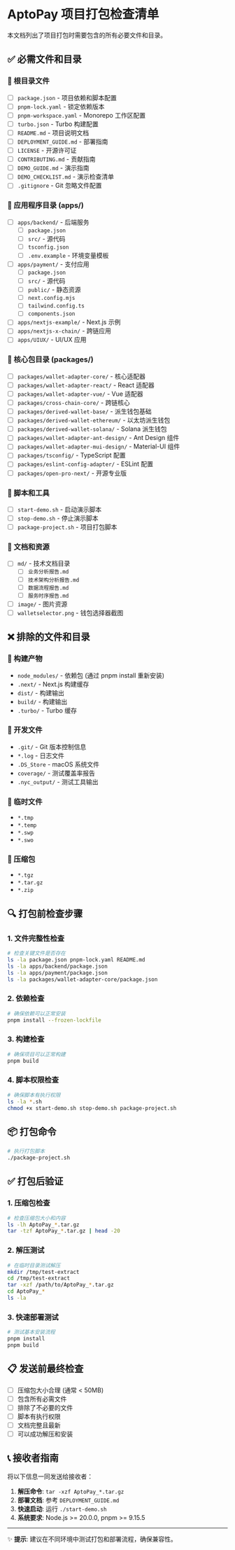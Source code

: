 # AptoPay 项目打包检查清单

本文档列出了项目打包时需要包含的所有必要文件和目录。

## ✅ 必需文件和目录

### 📁 根目录文件
- [ ] `package.json` - 项目依赖和脚本配置
- [ ] `pnpm-lock.yaml` - 锁定依赖版本
- [ ] `pnpm-workspace.yaml` - Monorepo 工作区配置
- [ ] `turbo.json` - Turbo 构建配置
- [ ] `README.md` - 项目说明文档
- [ ] `DEPLOYMENT_GUIDE.md` - 部署指南
- [ ] `LICENSE` - 开源许可证
- [ ] `CONTRIBUTING.md` - 贡献指南
- [ ] `DEMO_GUIDE.md` - 演示指南
- [ ] `DEMO_CHECKLIST.md` - 演示检查清单
- [ ] `.gitignore` - Git 忽略文件配置

### 📁 应用程序目录 (apps/)
- [ ] `apps/backend/` - 后端服务
  - [ ] `package.json`
  - [ ] `src/` - 源代码
  - [ ] `tsconfig.json`
  - [ ] `.env.example` - 环境变量模板
- [ ] `apps/payment/` - 支付应用
  - [ ] `package.json`
  - [ ] `src/` - 源代码
  - [ ] `public/` - 静态资源
  - [ ] `next.config.mjs`
  - [ ] `tailwind.config.ts`
  - [ ] `components.json`
- [ ] `apps/nextjs-example/` - Next.js 示例
- [ ] `apps/nextjs-x-chain/` - 跨链应用
- [ ] `apps/UIUX/` - UI/UX 应用

### 📁 核心包目录 (packages/)
- [ ] `packages/wallet-adapter-core/` - 核心适配器
- [ ] `packages/wallet-adapter-react/` - React 适配器
- [ ] `packages/wallet-adapter-vue/` - Vue 适配器
- [ ] `packages/cross-chain-core/` - 跨链核心
- [ ] `packages/derived-wallet-base/` - 派生钱包基础
- [ ] `packages/derived-wallet-ethereum/` - 以太坊派生钱包
- [ ] `packages/derived-wallet-solana/` - Solana 派生钱包
- [ ] `packages/wallet-adapter-ant-design/` - Ant Design 组件
- [ ] `packages/wallet-adapter-mui-design/` - Material-UI 组件
- [ ] `packages/tsconfig/` - TypeScript 配置
- [ ] `packages/eslint-config-adapter/` - ESLint 配置
- [ ] `packages/open-pro-next/` - 开源专业版

### 📁 脚本和工具
- [ ] `start-demo.sh` - 启动演示脚本
- [ ] `stop-demo.sh` - 停止演示脚本
- [ ] `package-project.sh` - 项目打包脚本

### 📁 文档和资源
- [ ] `md/` - 技术文档目录
  - [ ] `业务分析报告.md`
  - [ ] `技术架构分析报告.md`
  - [ ] `数据流程报告.md`
  - [ ] `服务时序报告.md`
- [ ] `image/` - 图片资源
- [ ] `walletselector.png` - 钱包选择器截图

## ❌ 排除的文件和目录

### 🚫 构建产物
- `node_modules/` - 依赖包 (通过 pnpm install 重新安装)
- `.next/` - Next.js 构建缓存
- `dist/` - 构建输出
- `build/` - 构建输出
- `.turbo/` - Turbo 缓存

### 🚫 开发文件
- `.git/` - Git 版本控制信息
- `*.log` - 日志文件
- `.DS_Store` - macOS 系统文件
- `coverage/` - 测试覆盖率报告
- `.nyc_output/` - 测试工具输出

### 🚫 临时文件
- `*.tmp`
- `*.temp`
- `*.swp`
- `*.swo`

### 🚫 压缩包
- `*.tgz`
- `*.tar.gz`
- `*.zip`

## 🔍 打包前检查步骤

### 1. 文件完整性检查
```bash
# 检查关键文件是否存在
ls -la package.json pnpm-lock.yaml README.md
ls -la apps/backend/package.json
ls -la apps/payment/package.json
ls -la packages/wallet-adapter-core/package.json
```

### 2. 依赖检查
```bash
# 确保依赖可以正常安装
pnpm install --frozen-lockfile
```

### 3. 构建检查
```bash
# 确保项目可以正常构建
pnpm build
```

### 4. 脚本权限检查
```bash
# 确保脚本有执行权限
ls -la *.sh
chmod +x start-demo.sh stop-demo.sh package-project.sh
```

## 📦 打包命令

```bash
# 执行打包脚本
./package-project.sh
```

## ✅ 打包后验证

### 1. 压缩包检查
```bash
# 检查压缩包大小和内容
ls -lh AptoPay_*.tar.gz
tar -tzf AptoPay_*.tar.gz | head -20
```

### 2. 解压测试
```bash
# 在临时目录测试解压
mkdir /tmp/test-extract
cd /tmp/test-extract
tar -xzf /path/to/AptoPay_*.tar.gz
cd AptoPay_*
ls -la
```

### 3. 快速部署测试
```bash
# 测试基本安装流程
pnpm install
pnpm build
```

## 📋 发送前最终检查

- [ ] 压缩包大小合理 (通常 < 50MB)
- [ ] 包含所有必需文件
- [ ] 排除了不必要的文件
- [ ] 脚本有执行权限
- [ ] 文档完整且最新
- [ ] 可以成功解压和安装

## 📞 接收者指南

将以下信息一同发送给接收者：

1. **解压命令**: `tar -xzf AptoPay_*.tar.gz`
2. **部署文档**: 参考 `DEPLOYMENT_GUIDE.md`
3. **快速启动**: 运行 `./start-demo.sh`
4. **系统要求**: Node.js >= 20.0.0, pnpm >= 9.15.5

---

✨ **提示**: 建议在不同环境中测试打包和部署流程，确保兼容性。